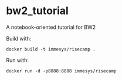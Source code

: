# bw2_tutorial
A notebook-oriented tutorial for BW2

Build with:

```
docker build -t immesys/risecamp .
```

Run with:

```
docker run -d -p8888:8888 immesys/risecamp
```
